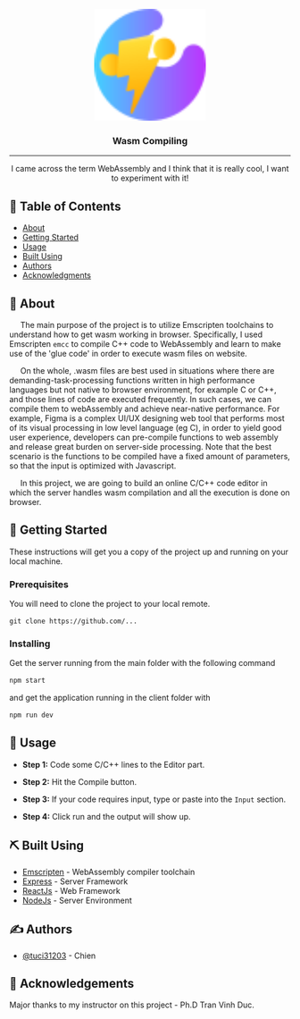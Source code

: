 <p align="center">
  <a href="" rel="noopener">
 <img width=200px height=200px src="logo.svg" alt="Project logo"></a>
</p>

<h3 align="center">Wasm Compiling</h3>


<!-- [![Status](https://img.shields.io/badge/status-active-success.svg)]() -->
<!-- [![GitHub Issues](https://img.shields.io/github/issues/kylelobo/The-Documentation-Compendium.svg)](https://github.com/kylelobo/The-Documentation-Compendium/issues) -->
<!-- [![GitHub Pull Requests](https://img.shields.io/github/issues-pr/kylelobo/The-Documentation-Compendium.svg)](https://github.com/kylelobo/The-Documentation-Compendium/pulls) -->
<!-- [![License](https://img.shields.io/badge/license-MIT-blue.svg)](/LICENSE) -->


---

<p align="center"> I came across the term WebAssembly and I think that it is really cool, I want to experiment with it!
    <br> 
</p>

## 📝 Table of Contents

- [About](#about)
- [Getting Started](#getting_started)
- [Usage](#usage)
- [Built Using](#built_using)
- [Authors](#authors)
- [Acknowledgments](#acknowledgement)

## 🧐 About <a name = "about"></a>

&nbsp;&nbsp;&nbsp;&nbsp;&nbsp;The main purpose of the project is to utilize Emscripten toolchains to understand how to get wasm working in browser. Specifically, I used Emscripten `emcc` to compile C++ code to WebAssembly and learn to make use of the 'glue code' in order to execute wasm files on website.


&nbsp;&nbsp;&nbsp;&nbsp;&nbsp;On the whole, .wasm files are best used in situations where there are demanding-task-processing functions written in high performance languages but not native to browser environment, for example C or C++, and those lines of code are executed frequently. In such cases, we can compile them to webAssembly and achieve near-native performance. For example, Figma is a complex UI/UX designing web tool that performs most of its visual processing in low level language (eg C), in order to yield good user experience, developers can pre-compile functions to web assembly and release great burden on server-side processing. Note that the best scenario is the functions to be compiled have a fixed amount of parameters, so that the input is optimized with Javascript.


&nbsp;&nbsp;&nbsp;&nbsp;&nbsp;In this project, we are going to build an online C/C++ code editor in which the server handles wasm compilation and all the execution is done on browser.

## 🏁 Getting Started <a name = "getting_started"></a>


These instructions will get you a copy of the project up and running on your local machine.

### Prerequisites

You will need to clone the project to your local remote.

```
git clone https://github.com/...
```

### Installing

Get the server running from the main folder with the following command


```bash
npm start
```

and get the application running in the client folder with

```bash
npm run dev
```


## 🎈 Usage <a name="usage"></a>

+ **Step 1:** Code some C/C++ lines to the Editor part.

+ **Step 2:** Hit the Compile button.

+ **Step 3:** If your code requires input, type or paste into the `Input` section.

+ **Step 4:** Click run and the output will show up.


## ⛏️ Built Using <a name = "built_using"></a>

- [Emscripten](https://emscripten.org/) - WebAssembly compiler toolchain
- [Express](https://expressjs.com/) - Server Framework
- [ReactJs](https://react.dev/) - Web Framework
- [NodeJs](https://nodejs.org/en/) - Server Environment

## ✍️ Authors <a name = "authors"></a>

- [@tuci31203](https://github.com/tuci31203) - Chien


## 🎉 Acknowledgements <a name = "acknowledgement"></a>

Major thanks to my instructor on this project - Ph.D Tran Vinh Duc.
